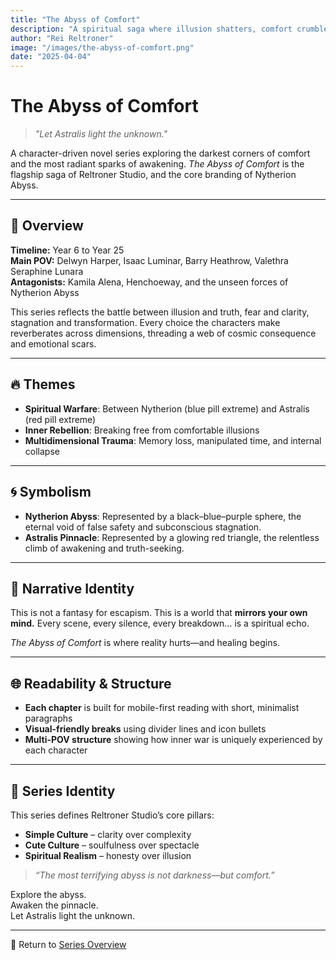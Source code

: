 ```yaml
---
title: "The Abyss of Comfort"
description: "A spiritual saga where illusion shatters, comfort crumbles, and awakening begins. This is the core identity of Nytherion Abyss, and the flagship series of Reltroner Studio."
author: "Rei Reltroner"
image: "/images/the-abyss-of-comfort.png"
date: "2025-04-04"
---
```


# The Abyss of Comfort

> *"Let Astralis light the unknown."*

A character-driven novel series exploring the darkest corners of comfort and the most radiant sparks of awakening. *The Abyss of Comfort* is the flagship saga of Reltroner Studio, and the core branding of Nytherion Abyss.

---

## 📖 Overview
**Timeline:** Year 6 to Year 25  
**Main POV:** Delwyn Harper, Isaac Luminar, Barry Heathrow, Valethra Seraphine Lunara  
**Antagonists:** Kamila Alena, Henchoeway, and the unseen forces of Nytherion Abyss  

This series reflects the battle between illusion and truth, fear and clarity, stagnation and transformation. Every choice the characters make reverberates across dimensions, threading a web of cosmic consequence and emotional scars.

---

## 🔥 Themes
- **Spiritual Warfare**: Between Nytherion (blue pill extreme) and Astralis (red pill extreme)
- **Inner Rebellion**: Breaking free from comfortable illusions
- **Multidimensional Trauma**: Memory loss, manipulated time, and internal collapse

---

## 🌀 Symbolism
- **Nytherion Abyss**: Represented by a black–blue–purple sphere, the eternal void of false safety and subconscious stagnation.
- **Astralis Pinnacle**: Represented by a glowing red triangle, the relentless climb of awakening and truth-seeking.

---

## 🧠 Narrative Identity
This is not a fantasy for escapism.
This is a world that **mirrors your own mind.**
Every scene, every silence, every breakdown… is a spiritual echo.

*The Abyss of Comfort* is where reality hurts—and healing begins.

---

## 🌐 Readability & Structure
- **Each chapter** is built for mobile-first reading with short, minimalist paragraphs
- **Visual-friendly breaks** using divider lines and icon bullets
- **Multi-POV structure** showing how inner war is uniquely experienced by each character

---

## 📛 Series Identity
This series defines Reltroner Studio’s core pillars:
- **Simple Culture** – clarity over complexity
- **Cute Culture** – soulfulness over spectacle
- **Spiritual Realism** – honesty over illusion

> *“The most terrifying abyss is not darkness—but comfort.”*

Explore the abyss.  
Awaken the pinnacle.  
Let Astralis light the unknown.

---

📍 Return to [Series Overview](https://reltroner.com/series)

